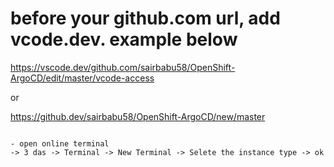 # before your github.com url, add vcode.dev. example below

https://vscode.dev/github.com/sairbabu58/OpenShift-ArgoCD/edit/master/vcode-access

or

https://github.dev/sairbabu58/OpenShift-ArgoCD/new/master


```

- open online terminal
-> 3 das -> Terminal -> New Terminal -> Selete the instance type -> ok 
```
